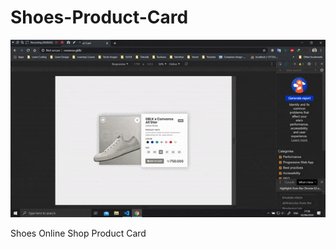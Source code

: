 # Shoes-Product-Card
![alt text](https://github.com/retinationdev/Shoes-Product-Card/blob/master/image/product_card.gif "Preview Shoes Product Card")

Shoes Online Shop Product Card
